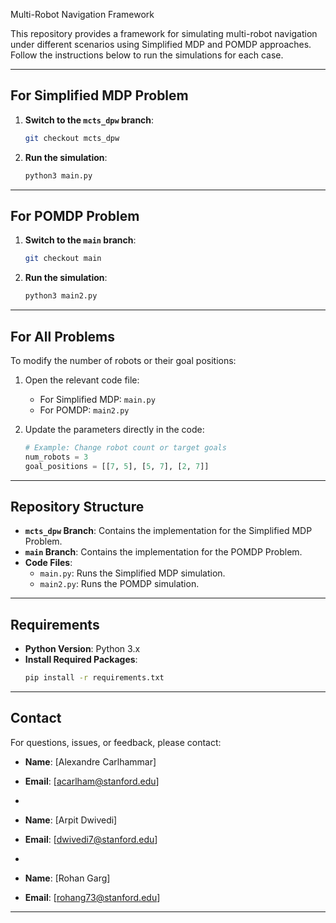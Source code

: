 Multi-Robot Navigation Framework

This repository provides a framework for simulating multi-robot navigation under different scenarios using 
Simplified MDP and POMDP approaches. Follow the instructions below to run the simulations for each case.

---

## **For Simplified MDP Problem**

1. **Switch to the `mcts_dpw` branch**:
   ```bash
   git checkout mcts_dpw
   ```

2. **Run the simulation**:
   ```bash
   python3 main.py
   ```

---

## **For POMDP Problem**

1. **Switch to the `main` branch**:
   ```bash
   git checkout main
   ```

2. **Run the simulation**:
   ```bash
   python3 main2.py
   ```

---

## **For All Problems**

To modify the number of robots or their goal positions:
1. Open the relevant code file:
   - For Simplified MDP: `main.py`
   - For POMDP: `main2.py`

2. Update the parameters directly in the code:
   ```python
   # Example: Change robot count or target goals
   num_robots = 3
   goal_positions = [[7, 5], [5, 7], [2, 7]]
   ```

---

## **Repository Structure**

- **`mcts_dpw` Branch**: Contains the implementation for the Simplified MDP Problem.
- **`main` Branch**: Contains the implementation for the POMDP Problem.
- **Code Files**:
  - `main.py`: Runs the Simplified MDP simulation.
  - `main2.py`: Runs the POMDP simulation.

---

## **Requirements**

- **Python Version**: Python 3.x
- **Install Required Packages**:
   ```bash
   pip install -r requirements.txt
   ```

---

## **Contact**

For questions, issues, or feedback, please contact:

- **Name**: [Alexandre Carlhammar]
- **Email**: [acarlham@stanford.edu]

- 
- **Name**: [Arpit Dwivedi]
- **Email**: [dwivedi7@stanford.edu]

- 
- **Name**: [Rohan Garg]
- **Email**: [rohang73@stanford.edu]

---
